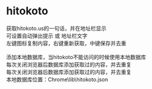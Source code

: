hitokoto
============

获取hitokoto.us的一句话，并在地址栏显示<br /> 
可设置自动弹出提示 或 地址栏文字  <br /> 
左键图标复制内容，右键重新获取，中键保存并去重<br />
<br />
添加本地数据库，当hitokoto不能访问的时候使用本地数据库<br /> 
每次关闭浏览器后数据库添加获取过的内容，并去重复<br /> 
每次关闭浏览器后数据库添加获取过的内容，并去重复<br /> 
本地数据库位置：Chrome\lib\hitokoto.json<br /> 